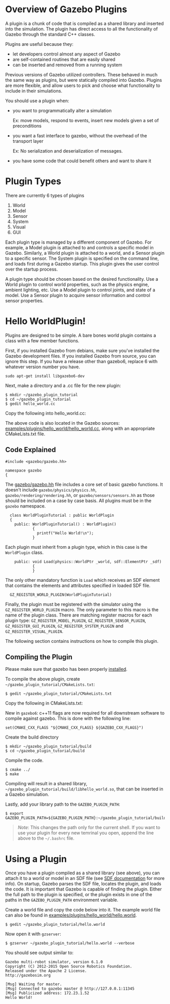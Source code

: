# Overview of Gazebo Plugins

A plugin is a chunk of code that is compiled as a shared library and inserted into the simulation.
The plugin has direct access to all the functionality of Gazebo through the standard C++ classes.

Plugins are useful because they:

* let developers control almost any aspect of Gazebo
* are self-contained routines that are easily shared
* can be inserted and removed from a running system

Previous versions of Gazebo utilized controllers.
These behaved in much the same way as plugins, but were statically compiled into Gazebo.
Plugins are more flexible, and allow users to pick and choose what functionality to
include in their simulations.

You should use a plugin when:

*  you want to programmatically alter a simulation

   Ex: move models, respond to events, insert new models given a set of preconditions

*  you want a fast interface to gazebo, without the overhead of the transport layer

   Ex: No serialization and deserialization of messages.

*  you have some code that could benefit others and want to share it

# Plugin Types

There are currently 6 types of plugins

1.  World
1.  Model
1.  Sensor
1.  System
1.  Visual
1.  GUI

Each plugin type is managed by a different component of Gazebo.
For example, a Model plugin is attached to and controls a specific model in Gazebo.
Similarly, a World plugin is attached to a world, and a Sensor plugin to a specific sensor.
The System plugin is specified on the command line, and loads first during a Gazebo startup.
This plugin gives the user control over the startup process.

A plugin type should be chosen based on the desired functionality.
Use a World plugin to control world properties, such as the physics engine, ambient lighting, etc.
Use a Model plugin to control joints, and state of a model.
Use a Sensor plugin to acquire sensor information and control sensor properties.

# Hello WorldPlugin!

Plugins are designed to be simple.
A bare bones world plugin contains a class with a few member functions.

First, if you installed Gazebo from debians, make sure you've installed the Gazebo development files. If you installed Gazebo from source, you can ignore this step. If you have a release other than gazebo6, replace 6 with whatever version number you have.

~~~
sudo apt-get install libgazebo6-dev
~~~

Next, make a directory and a .cc file for the new plugin:

~~~
$ mkdir ~/gazebo_plugin_tutorial
$ cd ~/gazebo_plugin_tutorial
$ gedit hello_world.cc
~~~

Copy the following into hello_world.cc:
<include from='/#include/' src='http://bitbucket.org/osrf/gazebo/raw/gazebo6/examples/plugins/hello_world/hello_world.cc' />

The above code is also located in the Gazebo sources:
[examples/plugins/hello\_world/hello\_world.cc](http://bitbucket.org/osrf/gazebo/src/gazebo6/examples/plugins/hello_world),
along with an appropriate CMakeLists.txt file.

## Code Explained

~~~
#include <gazebo/gazebo.hh>

namespace gazebo
{
~~~

The [gazebo/gazebo.hh](https://bitbucket.org/osrf/gazebo/src/gazebo6/gazebo/gazebo_core.hh)
file includes a core set of basic gazebo functions.
It doesn't include `gazebo/physics/physics.hh`, `gazebo/rendering/rendering.hh`,
or `gazebo/sensors/sensors.hh` as those should be included on a case by case basis.
All plugins must be in the `gazebo` namespace.

~~~
  class WorldPluginTutorial : public WorldPlugin
  {
    public: WorldPluginTutorial() : WorldPlugin()
            {
              printf("Hello World!\n");
            }
~~~

Each plugin must inherit from a plugin type, which in this case is the `WorldPlugin` class.

~~~
    public: void Load(physics::WorldPtr _world, sdf::ElementPtr _sdf)
            {
            }
~~~

The only other mandatory function is `Load` which receives an SDF element that
contains the elements and attributes specified in loaded SDF file.

~~~
  GZ_REGISTER_WORLD_PLUGIN(WorldPluginTutorial)
~~~

Finally, the plugin must be registered with the simulator using the
`GZ_REGISTER_WORLD_PLUGIN` macro.
The only parameter to this macro is the name of the plugin class.
There are matching register macros for each plugin type:
`GZ_REGISTER_MODEL_PLUGIN`, `GZ_REGISTER_SENSOR_PLUGIN`,
`GZ_REGISTER_GUI_PLUGIN`,
`GZ_REGISTER_SYSTEM_PLUGIN` and `GZ_REGISTER_VISUAL_PLUGIN`.

The following section contains instructions on how to compile this plugin.

## Compiling the Plugin

Please make sure that gazebo has been properly [installed](http://gazebosim.org/install).

To compile the above plugin, create `~/gazebo_plugin_tutorial/CMakeLists.txt`:

~~~
$ gedit ~/gazebo_plugin_tutorial/CMakeLists.txt
~~~

Copy the following in CMakeLists.txt:
<include src='http://bitbucket.org/osrf/gazebo/raw/gazebo6/examples/plugins/hello_world/CMakeLists.txt' />

New in `gazebo6`: c++11 flags are now required for all downstream software to compile against gazebo.
This is done with the following line:

~~~
set(CMAKE_CXX_FLAGS "${CMAKE_CXX_FLAGS} ${GAZEBO_CXX_FLAGS}")
~~~

Create the build directory

~~~
$ mkdir ~/gazebo_plugin_tutorial/build
$ cd ~/gazebo_plugin_tutorial/build
~~~

Compile the code.

~~~
$ cmake ../
$ make
~~~

Compiling will result in a shared library,
`~/gazebo_plugin_tutorial/build/libhello_world.so`,
that can be inserted in a Gazebo simulation.

Lastly, add your library path to the `GAZEBO_PLUGIN_PATH`:

~~~
$ export GAZEBO_PLUGIN_PATH=${GAZEBO_PLUGIN_PATH}:~/gazebo_plugin_tutorial/build
~~~

> *Note*: This changes the path only for the current shell. If you want to use
your plugin for every new temrinal you open, append the line above to the
`~/.bashrc` file.

# Using a Plugin

Once you have a plugin compiled as a shared library (see above),
you can attach it to a world or model in an SDF file
(see [SDF documentation](http://gazebosim.org/sdf.html) for more info).
On startup, Gazebo parses the SDF file, locates the plugin, and loads the code.
It is important that Gazebo is capable of finding the plugin.
Either the full path to the plugin is specified, or the plugin exists in
one of the paths in the `GAZEBO_PLUGIN_PATH` environment variable.

Create a world file and copy the code below into it. The example world file
can also be found in
[examples/plugins/hello_world/hello.world](https://bitbucket.org/osrf/gazebo/src/gazebo6/examples/plugins/hello_world/hello.world).

~~~
$ gedit ~/gazebo_plugin_tutorial/hello.world
~~~

<include src='http://bitbucket.org/osrf/gazebo/raw/gazebo6/examples/plugins/hello_world/hello.world' />

Now open it with `gzserver`:

~~~
$ gzserver ~/gazebo_plugin_tutorial/hello.world --verbose
~~~

You should see output similar to:

~~~
Gazebo multi-robot simulator, version 6.1.0
Copyright (C) 2012-2015 Open Source Robotics Foundation.
Released under the Apache 2 License.
http://gazebosim.org

[Msg] Waiting for master.
[Msg] Connected to gazebo master @ http://127.0.0.1:11345
[Msg] Publicized address: 172.23.1.52
Hello World!
~~~
